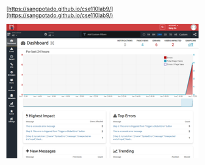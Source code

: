[https://sangpotado.github.io/cse110lab9/](https://sangpotado.github.io/cse110lab9/)


![screenshot](trackerror.png)
